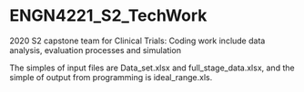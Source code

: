 # ENGN4221_S2_TechWork
2020 S2 capstone team for Clinical Trials: Coding work include data analysis, evaluation processes and simulation

The simples of input files are Data_set.xlsx and full_stage_data.xlsx, and the simple of output from programming is ideal_range.xls.
